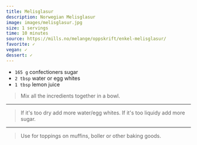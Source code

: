 ```yaml
---
title: Melisglasur
description: Norwegian Melisglasur
image: images/melisglasur.jpg
size: 1 servings
time: 10 minutes
source: https://mills.no/melange/oppskrift/enkel-melisglasur/
favorite: ✓
vegan: ✓
dessert: ✓
---
```


* `165 g` confectioners sugar
* `2 tbsp` water or egg whites
* `1 tbsp` lemon juice

> Mix all the incredients together in a bowl.

---

> If it's too dry add more water/egg whites. If it's too liquidy add more sugar.

---

> Use for toppings on muffins, boller or other baking goods.